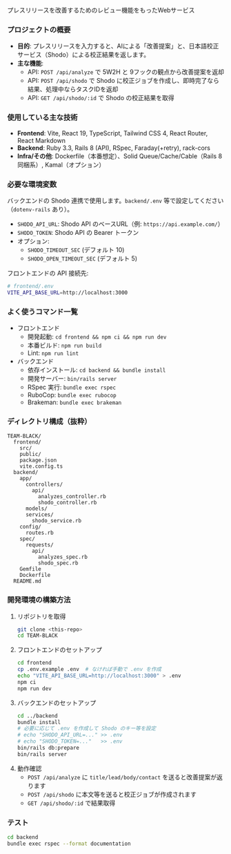 プレスリリースを改善するためのレビュー機能をもったWebサービス

### プロジェクトの概要
- **目的**: プレスリリースを入力すると、AIによる「改善提案」と、日本語校正サービス（Shodo）による校正結果を返します。
- **主な機能**:
  - API: `POST /api/analyze` で 5W2H と 9フックの観点から改善提案を返却
  - API: `POST /api/shodo` で Shodo に校正ジョブを作成し、即時完了なら結果、処理中ならタスクIDを返却
  - API: `GET /api/shodo/:id` で Shodo の校正結果を取得

### 使用している主な技術
- **Frontend**: Vite, React 19, TypeScript, Tailwind CSS 4, React Router, React Markdown
- **Backend**: Ruby 3.3, Rails 8 (API), RSpec, Faraday(+retry), rack-cors
- **Infra/その他**: Dockerfile（本番想定）、Solid Queue/Cache/Cable（Rails 8 同梱系）, Kamal（オプション）

### 必要な環境変数
バックエンドの Shodo 連携で使用します。`backend/.env` 等で設定してください（`dotenv-rails` あり）。
- `SHODO_API_URL`: Shodo API のベースURL（例: `https://api.example.com/`）
- `SHODO_TOKEN`: Shodo API の Bearer トークン
- オプション:
  - `SHODO_TIMEOUT_SEC` (デフォルト 10)
  - `SHODO_OPEN_TIMEOUT_SEC` (デフォルト 5)

フロントエンドの API 接続先:
```bash
# frontend/.env
VITE_API_BASE_URL=http://localhost:3000
```

### よく使うコマンド一覧
- フロントエンド
  - 開発起動: `cd frontend && npm ci && npm run dev`
  - 本番ビルド: `npm run build`
  - Lint: `npm run lint`
- バックエンド
  - 依存インストール: `cd backend && bundle install`
  - 開発サーバー: `bin/rails server`
  - RSpec 実行: `bundle exec rspec`
  - RuboCop: `bundle exec rubocop`
  - Brakeman: `bundle exec brakeman`

### ディレクトリ構成（抜粋）
```
TEAM-BLACK/
  frontend/
    src/
    public/
    package.json
    vite.config.ts
  backend/
    app/
      controllers/
        api/
          analyzes_controller.rb
          shodo_controller.rb
      models/
      services/
        shodo_service.rb
    config/
      routes.rb
    spec/
      requests/
        api/
          analyzes_spec.rb
          shodo_spec.rb
    Gemfile
    Dockerfile
  README.md
```

### 開発環境の構築方法
1. リポジトリを取得
   ```bash
   git clone <this-repo>
   cd TEAM-BLACK
   ```
2. フロントエンドのセットアップ
   ```bash
   cd frontend
   cp .env.example .env  # なければ手動で .env を作成
   echo "VITE_API_BASE_URL=http://localhost:3000" > .env
   npm ci
   npm run dev
   ```
3. バックエンドのセットアップ
   ```bash
   cd ../backend
   bundle install
   # 必要に応じて .env を作成して Shodo のキー等を設定
   # echo "SHODO_API_URL=..." >> .env
   # echo "SHODO_TOKEN=..."   >> .env
   bin/rails db:prepare
   bin/rails server
   ```
4. 動作確認
   - `POST /api/analyze` に `title/lead/body/contact` を送ると改善提案が返ります
   - `POST /api/shodo` に本文等を送ると校正ジョブが作成されます
   - `GET /api/shodo/:id` で結果取得

### テスト
```bash
cd backend
bundle exec rspec --format documentation
```
